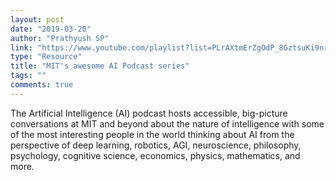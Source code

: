 ```yaml
---
layout: post
date: "2019-03-20"
author: "Prathyush SP"
link: "https://www.youtube.com/playlist?list=PLrAXtmErZgOdP_8GztsuKi9nrraNbKKp4"
type: "Resource"
title: "MIT's awesome AI Podcast series"
tags: ""
comments: true
---
```

The Artificial Intelligence (AI) podcast hosts accessible, big-picture conversations at MIT and beyond about the nature of intelligence with some of the most interesting people in the world thinking about AI from the perspective of deep learning, robotics, AGI, neuroscience, philosophy, psychology, cognitive science, economics, physics, mathematics, and more.
